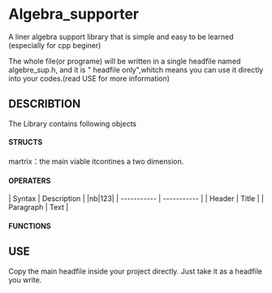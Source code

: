 # Algebra_supporter
A liner algebra support library that is simple and easy to be learned (especially for cpp beginer)

The whole file(or programe) will be written in a single headfile named algebre_sup.h, and it is " headfile only",whitch means you can use it directly into your codes.(read USE for more information)
## DESCRIBTION
The Library contains following objects
#### STRUCTS
martrix：the main viable itcontines a two dimension. 

#### OPERATERS

| Syntax      | Description |
|nb|123|
| ----------- | ----------- |
| Header      | Title       |
| Paragraph   | Text        |
#### FUNCTIONS

## USE
Copy the main headfile inside your project directly. Just take it as a headfile you write.
